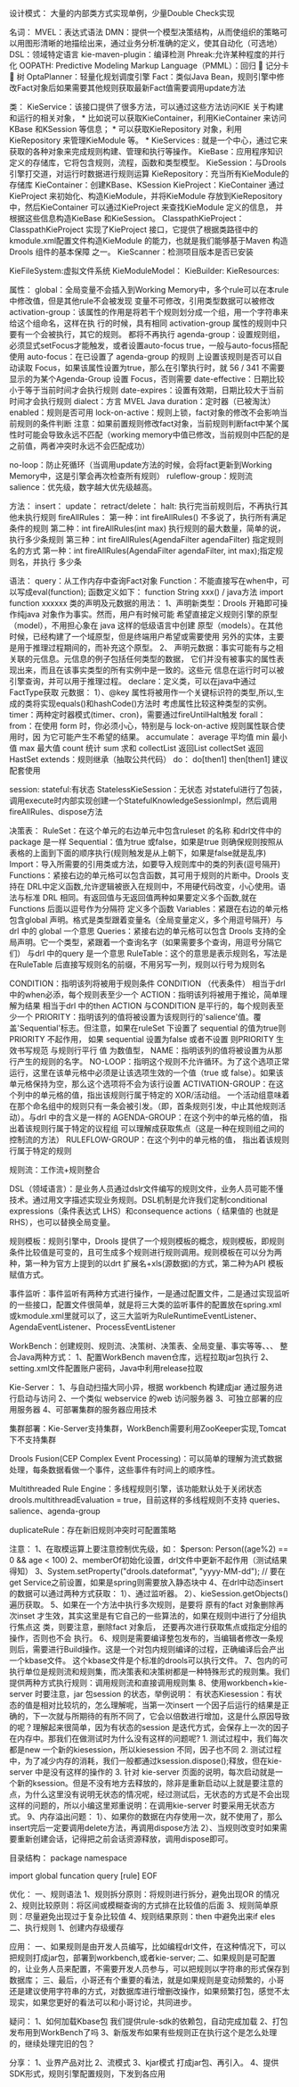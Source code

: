 设计模式：
大量的内部类方式实现单例，少量Double Check实现

名词：
MVEL：表达式语法
DMN：提供一个模型决策结构，从而使组织的策略可以用图形清晰的地描绘出来，通过业务分析准确的定义，使其自动化（可选地）
DSL：领域特定语言
kie-maven-plugin：编译检测
Phreak:允许某种程度的并行化
OOPATH:
Predictive Modeling Markup Language（PMML）：回归  记分卡  树
OptaPlanner：轻量化规划调度引擎
Fact：类似Java Bean，规则引擎中修改Fact对象后如果需要其他规则获取最新Fact值需要调用update方法

类：
KieService：该接口提供了很多方法，可以通过这些方法访问KIE 关于构建和运行的相关对象，
			* 比如说可以获取KieContainer，利用KieContainer 来访问KBase 和KSession 等信息；
			* 可以获取KieRepository 对象，利用KieRepository 来管理KieModule 等。
			* KieServices : 就是一个中心，通过它来获取的各种对象来完成规则构建、管理和执行等操作。
KieBase：应用程序知识定义的存储库，它将包含规则，流程，函数和类型模型。
KieSession：与Drools引擎打交道，对运行时数据进行规则运算
KieRepository：充当所有KieModule的存储库
KieContainer：创建KBase、KSession
KieProject：KieContainer 通过KieProject 来初始化、构造KieModule，并将KieModule 存放到KieRepository 中，然后KieContainer 可以通过KieProject 来查找KieModule 定义的信息，
并根据这些信息构造KieBase 和KieSession。
ClasspathKieProject：ClasspathKieProject 实现了KieProject 接口，它提供了根据类路径中的kmodule.xml配置文件构造KieModule 的能力，也就是我们能够基于Maven 构造Drools 组件的基本保障
之一。
KieScanner：检测项目版本是否已安装

KieFileSystem:虚拟文件系统
KieModuleModel：
KieBuilder:
KieResources:


属性：
global：全局变量不会插入到Working Memory中，多个rule可以在本rule中修改值，但是其他rule不会被发现
变量不可修改，引用类型数据可以被修改
activation-group：该属性的作用是将若干个规则划分成一个组，用一个字符串来给这个组命名，这样在执
行的时候，具有相同 activation-group 属性的规则中只要有一个会被执行，其它的规则。
都将不再执行
agenda-group：设置规则组，必须显式setFocus才能触发，或者设置auto-focus true，一般与auto-focus搭配使用
auto-focus：在已设置了 agenda-group 的规则
上设置该规则是否可以自动读取 Focus，如果该属性设置为true，那么在引擎执行时，就
56 / 341
不需要显示的为某个Agenda-Group 设置 Focus，否则需要
date-effective：日期比较小于等于当前时间才会执行规则
date-expires：设置有效期，日期比较大于当前时间才会执行规则
dialect：方言  MVEL Java
duration：定时器（已被淘汰）
enabled：规则是否可用
lock-on-active：规则上锁，fact对象的修改不会影响当前规则的条件判断
	注意：如果前置规则修改fact对象，当前规则判断fact中某个属性时可能会导致永远不匹配（working memory中值已修改，当前规则中匹配的是之前值，两者冲突时永远不会匹配成功）

no-loop：防止死循环（当调用update方法的时候，会将fact更新到Working Memory中，这是引擎会再次检查所有规则）
ruleflow-group：规则流
salience：优先级，数字越大优先级越高。

方法：
insert：
update：
retract/delete：
halt: 执行完当前规则后，不再执行其他未执行规则
fireAllRules：
第一种：int fireAllRules() 不多说了，执行所有满足条件的规则
第二种：int fireAllRules(int max) 执行规则的最大数量，简单的说，执行多少条规则
第三种：int fireAllRules(AgendaFilter agendaFilter) 指定规则名的方式
第一种：int fireAllRules(AgendaFilter agendaFilter, int max);指定规则名，并执行
多少条

语法：
query：从工作内存中查询Fact对象
Function：不能直接写在when中，可以写成eval(function); 函数定义如下：
	function String xxx()   /  java方法  import function xxxxxx
类的声明及元数据的用法：
1、声明新类型：Drools 开箱即可操作纯java 对象作为事实。然而，用户有时候可能
希望直接定义规则引擎的原型（model），不用担心象在 java 这样的低级语言中创建
原型（models）。在其他时候，已经构建了一个域原型，但是终端用户希望或需要使用
另外的实体，主要是用于推理过程期间的，而补充这个原型。
2、 声明元数据：事实可能有与之相关联的元信息。元信息的例子包括任何类型的数据，
它们并没有被事实的属性表现出来，而且在该事实类型的所有实例中是一致的。这些元
信息在运行时可以被引擎查询，并可以用于推理过程。
declare：定义类，可以在java中通过FactType获取
元数据：
1）、@key 属性将被用作一个关键标识符的类型,所以,生成的类将实现equals()和hashCode()方法时
考虑属性比较这种类型的实例。
timer：两种定时器模式(timer、cron)，需要通过fireUntilHalt触发
forall：
from：在使用 form 时，你必须小心，特别是与 lock-on-active 规则属性联合使用时，因
为它可能产生不希望的结果。
accumulate：
	average 平均值
	min 最小值
	max 最大值
	count 统计
	sum 求和
	collectList 返回List
	collectSet 返回HastSet
extends：规则继承（抽取公共代码）
do：   do[then1]   then[then1] 建议配套使用



session:
stateful:有状态
StatelessKieSession：无状态 对stateful进行了包装，调用execute时内部实现创建一个StatefulKnowledgeSessionImpl，然后调用fireAllRules、dispose方法

决策表：
RuleSet：在这个单元的右边单元中包含ruleset 的名称 和drl文件中的package 是一样
Sequential：值为true 或false，如果是true 则确保规则按照从表格的上面到下面的顺序执行(规则触发是从上朝下，如果是false就是乱序)
Import：导入所需要的引用类或方法，如要导入规则库中的类的列表(逗号隔开)
Functions：紧接右边的单元格可以包含函数，其可用于规则的片断中。Drools 支持在 DRL中定义函数,允许逻辑被嵌入在规则中，不用硬代码改变，小心使用。语法与标准 DRL 相同。有返回值与无返回值两种如果要定义多个函数,就在Functions 后面以逗号作为分隔符 定义多个函数
Variables：紧跟在右边的单元格包含global 声明。格式是类型跟着变量名（全局变量定义，多个用逗号隔开）与drl 中的 global 一个意思
Queries：紧接右边的单元格可以包含 Drools 支持的全局声明。它一个类型，紧跟着一个查询名字（如果需要多个查询，用逗号分隔它们） 与drl 中的query 是一个意思
RuleTable：这个的意思是表示规则名，写法是 在RuleTable 后直接写规则名的前缀，不用另写一列，规则以行号为规则名

CONDITION：指明该列将被用于规则条件 CONDITION （代表条件） 相当于drl 中的when必添，每个规则表至少一个
ACTION：指明该列将被用于推论，简单理解为结果 相当于drl 中的then ACTION 与CONDITION 是平行的，每个规则表至少一个
PRIORITY：指明该列的值将被设置为该规则行的'salience'值。覆盖'Sequential'标志。但注意，如果在ruleSet 下设置了 sequential 的值为true则 PRIORITY 不起作用， 如果 sequential 设置为false 或者不设置 则PRIORITY 生效书写规范 与规则行平行 值 为数值型，
NAME：指明该列的值将被设置为从那行产生的规则的名字。
NO-LOOP：指明这个规则不允许循环。为了这个选项正常运行，这里在该单元格中必须是让该选项生效的一个值（true 或 false）。如果该单元格保持为空，那么这个选项将不会为该行设置
ACTIVATION-GROUP：在这个列中的单元格的值，指出该规则行属于特定的 XOR/活动组。 一个活动组意味着在那个命名组中的规则只有一条会被引发。（即，首条规则引发，中止其他规则活动）。与drl 中的含义是一样的
AGENDA-GROUP：在这个列中的单元格的值， 指出着该规则行属于特定的议程组 可以理解成获取焦点（这是一种在规则组之间的控制流的方法）
RULEFLOW-GROUP：在这个列中的单元格的值， 指出着该规则行属于特定的规则

规则流：工作流+规则整合

DSL（领域语言）：是业务人员通过dslr文件编写的规则文件，业务人员可能不懂技术。通过用文字描述实现业务规则。DSL机制是允许我们定制conditional expressions（条件表达式 LHS）和consequence actions（ 结果值的 也就是 RHS），也可以替换全局变量。

规则模板：规则引擎中，Drools 提供了一个规则模板的概念，规则模板，即规则条件比较值是可变的，且可生成多个规则进行规则调用。规则模板在可以分为两种，第一种为官方上提到的以drt 扩展名+xls(源数据)的方式，第二种为API 模板赋值方式。

事件监听：事件监听有两种方式进行操作，一是通过配置文件，二是通过实现监听的一些接口，配置文件很简单，就是将三大类的监听事件的配置放在spring.xml 或kmodule.xml里就可以了，这三大监听为RuleRuntimeEventListener、AgendaEventListener、ProcessEventListener

WorkBench：创建规则、规则流、决策树、决策表、全局变量、事实等等、、、
整合Java两种方式：
1、配置WorkBench maven仓库，远程拉取jar包执行
2、setting.xml文件配置账户密码，Java中利用release拉取

Kie-Server：
1、与自动扫描大同小异，根据 workbench 构建成jar 通过服务进行启动与访问
2、一个类似 webservice 的web 访问服务器
3、可独立部署的应用服务器
4、可部署集群的服务器应用技术

集群部署：Kie-Server支持集群，WorkBench需要利用ZooKeeper实现,Tomcat下不支持集群

Drools Fusion(CEP  Complex Event Processing)：可以简单的理解为流式数据处理，每条数据看做一个事件，这些事件有时间上的顺序性。

Multithreaded Rule Engine：多线程规则引擎，该功能默认处于关闭状态 drools.multithreadEvaluation = true，目前这样的多线程规则不支持 queries、salience、agenda-group


duplicateRule：存在新旧规则冲突时可配置策略

注意：
1、在取模运算上要注意控制优先级，如： $person: Person((age%2) == 0 && age < 100)
2、memberOf初始化设置，drl文件中更新不起作用（测试结果得知）
3、System.setProperty("drools.dateformat", "yyyy-MM-dd"); // 要在get Service之前设置，如果是spring则需要放入静态块中
4、在drl中动态insert的数据可以通过两种方式获取：
	1）、通过监听器。
	2）、kieSession.getObjects()遍历获取。
5、如果在一个方法中执行多次规则，是要将
原有的fact 对象删除再次inset 才生效，其实这里是有它自己的一些算法的，如果在规则中进行了分组执行焦点这
类，则要注意，删除fact 对象后， 还要再次进行获取焦点或指定分组的操作，否则也不会
执行。
6、规则是需要编译整包发布的，当编辑者修改一条规则后，需要进行Build操作。这是一个对包内规则编译的过程，正确编译后会产出一个kbase文件。 这个kbase文件是个标准的drools可以执行文件。
7、包内的可执行单位是规则流和规则集，而决策表和决策树都是一种特殊形式的规则集。我们提供两种方式执行规则：调用规则流和直接调用规则集
8、使用workbench+kie-server 时要注意，jar 包session 的状态，举例说明：
		有状态Kiesession：有状态的值是相对比较坑的，怎么理解呢，当第一次insert 一个因子后运行的结果是正确的，下一次就与所期待的有所不同了，它会以倍数进行增加，这是什么原因导致的呢？理解起来很简单，因为有状态的session 是迭代方式，会保存上一次的因子在内存中。那我们在做测试时为什么没有这样的问题呢?
			1. 测试过程中，我们每次都是new 一个新的kiesession，所以kiesession 不同，因子也不同
			2. 测试过程中，为了减少内存的消耗，我们一般都通过ksession.dispose();释放，但在kie-server 中是没有这样的操作的
			3. 针对 kie-server 页面的说明，每次启动就是一个新的ksession。但是不没有地方去释放的，除非是重新启动以上就是要注意的点，为什么这里没有说明无状态的情况呢，经过测试后，无状态的方式是不会出现这样的问题的，所以小编这里郑重说明：在调用kie-server 时要采用无状态方式。
9、内存溢出问题：
	1）、如果你的数据在内存使用一次，就不使用了，那么insert完后一定要调用delete方法，再调用dispose方法
	2）、当规则改变时如果需要重新创建会话，记得把之前会话资源释放，调用dispose即可。

目录结构：
package namespace

import
global
funcation
query
[rule]
EOF

优化：
一、规则语法
1、规则拆分原则：将规则进行拆分，避免出现OR 的情况
2、规则比较原则：将区间或模糊查询的方式排在比较值的后面
3、规则简单原则：尽量避免出现过于复杂比较值
4、规则结果原则：then 中避免出来if eles
二、执行规则
1、创建内存级缓存

应用：
一、如果规则是由开发人员编写，比如编程drl文件，在这种情况下，可以把规则打成jar包，部署到workbench,或者kie-server;
二、如果规则是可配置的，让业务人员来配置，不需要开发人员参与，可以把规则以字符串的形式保存到数据库；
三、最后，小哥还有个重要的看法，就是如果规则是变动频繁的，小哥还是建议使用字符串的方式，对数据库进行增删改操作，如果频繁打包，感觉不太现实，如果您更好的看法可以和小哥讨论，共同进步。



疑问：
1、如何加载Kbase包
我们提供rule-sdk的依赖包，自动完成加载
2、打包发布用到WorkBench了吗
3、新版发布如果有些规则正在执行这个是怎么处理的，继续处理完旧的包？





分享：
1、业界产品对比
2、流模式
3、kjar模式 打成jar包、再引入。
4、提供SDK形式，规则引擎配置规则，下发到各应用